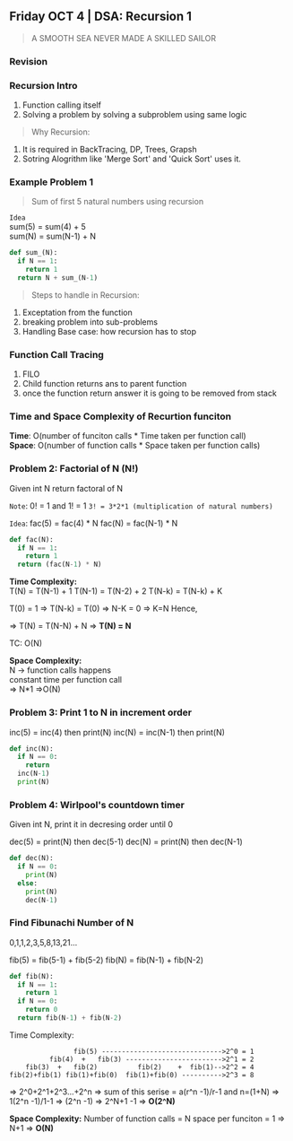 ## Friday OCT 4 | DSA: Recursion 1

> A SMOOTH SEA NEVER MADE A SKILLED SAILOR

### Revision

### Recursion Intro
1. Function calling itself
2. Solving a problem by solving a subproblem using same logic

> Why Recursion:
1. It is required in BackTracing, DP, Trees, Grapsh
2. Sotring Alogrithm like 'Merge Sort' and 'Quick Sort' uses it.

### Example Problem 1
> Sum of first 5 natural numbers using recursion

`Idea`\
sum(5) = sum(4) + 5\
sum(N) = sum(N-1) + N

```python
def sum_(N):
  if N == 1:
    return 1
  return N + sum_(N-1)
```
> Steps to handle in Recursion:
1. Exceptation from the function
2. breaking problem into sub-problems
3. Handling Base case: how recursion has to stop
   
### Function Call Tracing
1. FILO
2. Child function returns ans to parent function
3. once the function return answer it is going to be removed from stack

### Time and Space Complexity of Recurtion funciton

**Time**: O(number of funciton calls * Time taken per function call)\
**Space**: O(number of function calls * Space taken per function calls)


### Problem 2: Factorial of N (N!)
Given int N return factoral of N

`Note`: 0! = 1 and 1! = 1 
`3! = 3*2*1 (multiplication of natural numbers)`

`Idea`:
fac(5) = fac(4) * N
fac(N) = fac(N-1) * N

```python
def fac(N):
  if N == 1:
    return 1
  return (fac(N-1) * N)
```
**Time Complexity:**\
T(N) = T(N-1) + 1
T(N-1) = T(N-2) + 2
T(N-k) = T(N-k) + K

T(0) = 1 => T(N-k) = T(0) => N-K = 0 => K=N
Hence,

=> T(N) = T(N-N) + N => **T(N) = N**

TC: O(N)

**Space Complexity:**\
N -> function calls happens\
constant time per function call\
=> N*1
=>O(N)

### Problem 3: Print 1 to N in increment order

inc(5) = inc(4) then print(N)
inc(N) = inc(N-1) then print(N)

```python
def inc(N):
  if N == 0:
    return
  inc(N-1)
  print(N)
```
### Problem 4: Wirlpool's countdown timer
Given int N, print it in decresing order until 0

dec(5) = print(N) then dec(5-1)
dec(N) = print(N) then dec(N-1)

```python
def dec(N):
  if N == 0:
    print(N)
  else:
    print(N)
    dec(N-1)
```

### Find Fibunachi Number of N
0,1,1,2,3,5,8,13,21...

fib(5) = fib(5-1) + fib(5-2)
fib(N) = fib(N-1) + fib(N-2)

```python
def fib(N):
  if N == 1:
    return 1
  if N == 0:
    return 0
  return fib(N-1) + fib(N-2)
```
Time Complexity:

                    fib(5) ------------------------------>2^0 = 1
              fib(4)  +   fib(3) ------------------------>2^1 = 2
        fib(3)  +   fib(2)          fib(2)    +  fib(1)-->2^2 = 4
    fib(2)+fib(1) fib(1)+fib(0)  fib(1)+fib(0) ---------->2^3 = 8

=> 2^0+2^1+2^3...+2^n
=> sum of this serise = a(r^n -1)/r-1 and n=(1+N)
=> 1(2^n -1)/1-1 => (2^n -1)
=> 2^N+1 -1 => **O(2^N)**

**Space Complexity:**
Number of function calls = N
space per funciton = 1
=> N+1 => **O(N)**